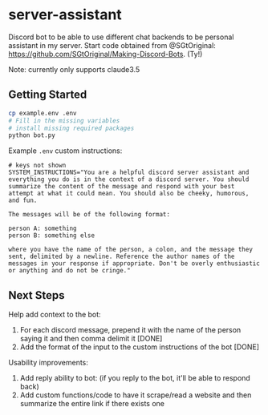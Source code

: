 # server-assistant

Discord bot to be able to use different chat backends to be personal assistant in my server.
Start code obtained from @SGtOriginal: https://github.com/SGtOriginal/Making-Discord-Bots. (Ty!)

Note: currently only supports claude3.5

## Getting Started

```bash
cp example.env .env
# Fill in the missing variables
# install missing required packages
python bot.py
```

Example `.env` custom instructions:

```
# keys not shown
SYSTEM_INSTRUCTIONS="You are a helpful discord server assistant and everything you do is in the context of a discord server. You should summarize the content of the message and respond with your best attempt at what it could mean. You should also be cheeky, humorous, and fun.

The messages will be of the following format:

person A: something
person B: something else

where you have the name of the person, a colon, and the message they sent, delimited by a newline. Reference the author names of the messages in your response if appropriate. Don't be overly enthusiastic or anything and do not be cringe."
```

## Next Steps

Help add context to the bot:

1. For each discord message, prepend it with the name of the person saying it and then comma delimit it \[DONE\]
2. Add the format of the input to the custom instructions of the bot \[DONE\]

Usability improvements:
1. Add reply ability to bot: (if you reply to the bot, it'll be able to respond back)
2. Add custom functions/code to have it scrape/read a website and then summarize the entire link if there exists one

